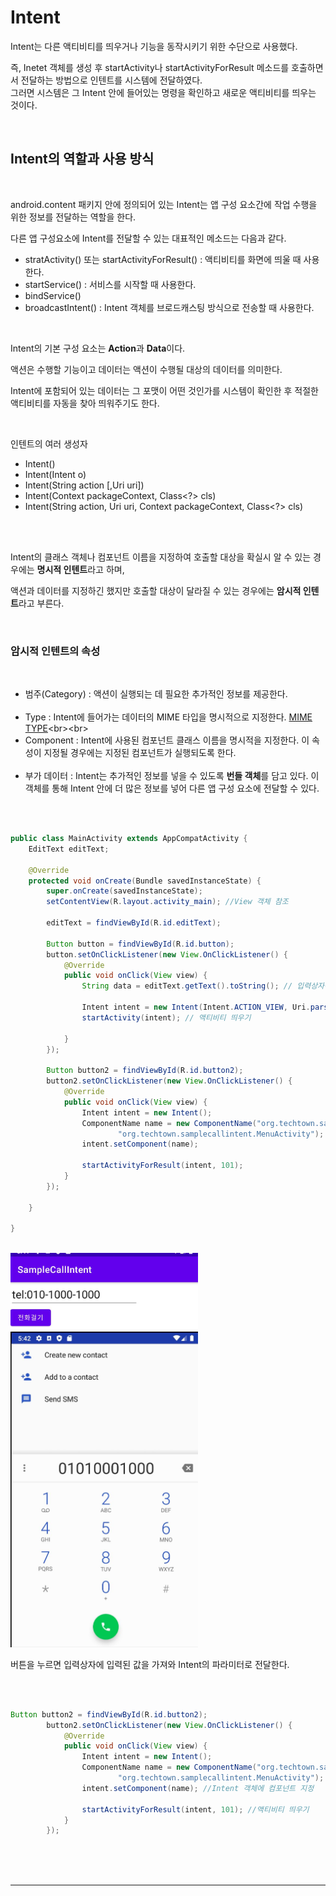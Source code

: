 # Intent

Intent는 다른 액티비티를 띄우거나 기능을 동작시키기 위한 수단으로 사용했다.

즉, Inetet 객체를 생성 후 startActivity나 startActivityForResult 메소드를 호출하면서 전달하는 방법으로 인텐트를 시스템에 전달하였다.<br>
그러면 시스템은 그 Intent 안에 들어있는 명령을 확인하고 새로운 액티비티를 띄우는 것이다.

<br>

## Intent의 역할과 사용 방식

<br>

android.content 패키지 안에 정의되어 있는 Intent는 앱 구성 요소간에 작업 수행을 위한 정보를 전달하는 역할을 한다.

다른 앱 구성요소에 Intent를 전달할 수 있는 대표적인 메소드는 다음과 같다. <br>

-   stratActivity() 또는 startActivityForResult() : 액티비티를 화면에 띄울 때 사용한다.
-   startService() : 서비스를 시작할 때 사용한다.
-   bindService()
-   broadcastIntent() : Intent 객체를 브로드캐스팅 방식으로 전송할 때 사용한다.

<br>

Intent의 기본 구성 요소는 **Action**과 **Data**이다.

액션은 수행할 기능이고 데이터는 액션이 수행될 대상의 데이터를 의미한다.

Intent에 포함되어 있는 데이터는 그 포맷이 어떤 것인가를 시스템이 확인한 후 적절한 액티비티를 자동을 찾아 띄워주기도 한다.

<br>

인텐트의 여러 생성자
<br>

-   Intent()
-   Intent(Intent o)
-   Intent(String action [,Uri uri])
-   Intent(Context packageContext, Class<?> cls)
-   Intent(String action, Uri uri, Context packageContext, Class<?> cls)

<br>

<br>

Intent의 클래스 객체나 컴포넌트 이름을 지정하여 호출할 대상을 확실시 알 수 있는 경우에는 **명시적 인텐트**라고 하며,

액션과 데이터를 지정하긴 했지만 호출할 대상이 달라질 수 있는 경우에는 **암시적 인텐트**라고 부른다.

<br>

### 암시적 인텐트의 속성

<br>

-   범주(Category) : 액션이 실행되는 데 필요한 추가적인 정보를 제공한다. <br><br>
-   Type : Intent에 들어가는 데이터의 MIME 타입을 명시적으로 지정한다. [MIME TYPE]("https://developer.mozilla.org/ko/docs/Web/HTTP/Basics_of_HTTP/MIME_types")<br><br>
-   Component : Intent에 사용된 컴포넌트 클래스 이름을 명시적을 지정한다. 이 속성이 지정될 경우에는 지정된 컴포넌트가 실행되도록 한다.<br><br>
-   부가 데이터 : Intent는 추가적인 정보를 넣을 수 있도록 **번들 객체**를 담고 있다. 이 객체를 통해 Intent 안에 더 많은 정보를 넣어 다른 앱 구성 요소에 전달할 수 있다.

<br>

<br>

```java
public class MainActivity extends AppCompatActivity {
    EditText editText;

    @Override
    protected void onCreate(Bundle savedInstanceState) {
        super.onCreate(savedInstanceState);
        setContentView(R.layout.activity_main); //View 객체 참조

        editText = findViewById(R.id.editText);

        Button button = findViewById(R.id.button);
        button.setOnClickListener(new View.OnClickListener() {
            @Override
            public void onClick(View view) {
                String data = editText.getText().toString(); // 입력상자에 입력된 전화번호 확인

                Intent intent = new Intent(Intent.ACTION_VIEW, Uri.parse(data)); //전화걸기 화면을 보여줄 인텐트 객체 생성
                startActivity(intent); // 액티비티 띄우기

            }
        });

        Button button2 = findViewById(R.id.button2);
        button2.setOnClickListener(new View.OnClickListener() {
            @Override
            public void onClick(View view) {
                Intent intent = new Intent();
                ComponentName name = new ComponentName("org.techtown.samplecallintent",
                        "org.techtown.samplecallintent.MenuActivity");
                intent.setComponent(name);

                startActivityForResult(intent, 101);
            }
        });

    }

}
```

<br>

<img src="./../../img/sampleCallIntent1.jpg" width = "300">

<img src="./../../img/sampleCallIntent2.jpg" width = "300">

<br>

버튼을 누르면 입력상자에 입력된 값을 가져와 Intent의 파라미터로 전달한다.

<br>

<br>

```java
Button button2 = findViewById(R.id.button2);
        button2.setOnClickListener(new View.OnClickListener() {
            @Override
            public void onClick(View view) {
                Intent intent = new Intent();
                ComponentName name = new ComponentName("org.techtown.samplecallintent",
                        "org.techtown.samplecallintent.MenuActivity"); //컴포넌트 이름을 지정할 수 있는 객체 생성
                intent.setComponent(name); //Intent 객체에 컴포넌트 지정

                startActivityForResult(intent, 101); //액티비티 띄우기
            }
        });
```

<br>

<br>

<br>

---
